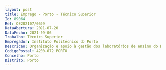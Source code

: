 ```yaml
--- 
layout: post
title: Emprego - Porto - Técnico Superior
Id: 89064
Ref: OE202107/0599
DataAbertura: 2021-07-20
DataFecho: 2021-09-06
Trabalho: Técnico Superior
Empregador: Instituto Politécnico do Porto
Descricao: Organização e apoio à gestão dos laboratórios de ensino do Departamento de EngenhariaQuímica (DEQ), nomeadamente no que diz respeito a material, equipamentos e reagentes. Apoio técnico nas aulas de índole laboratorial realizadas no DEQ e na sua grande maioriarelativas aos cursos ministrados no DEQ  Licenciatura  em Biorrecursos, Licenciatura emEngenharia Química, Mestrado  em Biorrecursos, Mestrado em Engenharia Química Apoio técnico à investigação desenvolvida nos laboratórios de ensino do DEQ Interface com os fornecedores para aquisição de material, equipamentos e reagentes para oslaboratórios do DEQ Acompanhamento de estagiários do ensino secundário no DEQ Colaboração em atividades de divulgação dos laboratórios de ensino e dos cursos ministradosno DEQ Colaboração em atividades de prestação de serviço ao exterior, da responsabilidade doslaboratórios do DEQ Colaboração na gestão dos resíduos produzidos no Laboratório
CodigoPostal: 4200-072 PORTO
Concelho: Porto
Distrito: Porto
--- 
```

